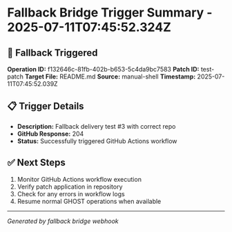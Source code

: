 # Fallback Bridge Trigger Summary - 2025-07-11T07:45:52.324Z

## 🚨 Fallback Triggered

**Operation ID:** f132646c-81fb-402b-b653-5c4da9bc7583
**Patch ID:** test-patch
**Target File:** README.md
**Source:** manual-shell
**Timestamp:** 2025-07-11T07:45:52.039Z

## 📋 Trigger Details

- **Description:** Fallback delivery test #3 with correct repo
- **GitHub Response:** 204
- **Status:** Successfully triggered GitHub Actions workflow

## ✅ Next Steps

1. Monitor GitHub Actions workflow execution
2. Verify patch application in repository
3. Check for any errors in workflow logs
4. Resume normal GHOST operations when available

---
*Generated by fallback bridge webhook*